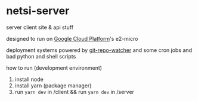 ﻿# netsi-server
server client site & api stuff

designed to run on [Google Cloud Platform](https://cloud.google.com/)'s e2-micro

deployment systems powered by [git-repo-watcher](https://github.com/kolbasa/git-repo-watcher) and some cron jobs and bad python and shell scripts

how to run (development environment)
1. install node
2. install yarn (package manager)
3. run `yarn dev` in /client && run `yarn dev` in /server
